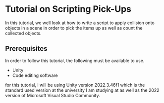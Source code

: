 # Tutorial on Scripting Pick-Ups 

In this tutorial, we well look at how to write a script to apply collision onto objects in a scene in order to pick the items up as well as count the collected objects. 

## Prerequisites 
In order to follow this tutorial, the following must be available to use. 

- Unity
- Code editing software

for this tutorial, I will be using Unity version 2022.3.46f1 which is the standard used version at the university I am studying at as well as the 2022 version of Microsoft Visual Studio Community. 

